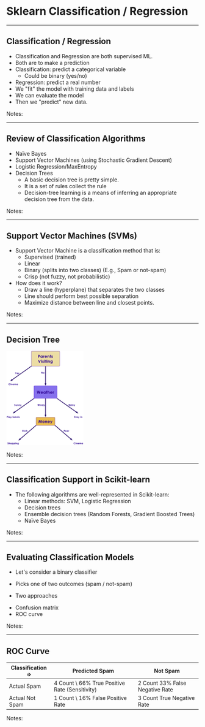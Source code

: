 # Sklearn Classification / Regression
---

## Classification / Regression
  * Classification and Regression are both supervised ML.
  * Both are to make a prediction
  * Classification: predict a categorical variable 
    - Could be binary (yes/no)
  * Regression: predict a real number
  * We "fit" the model with training data and labels
  * We can evaluate the model
  * Then we "predict" new data.



Notes:

---

## Review of Classification Algorithms
  * Naïve Bayes
  * Support Vector Machines (using Stochastic Gradient Descent)
  * Logistic Regression/MaxEntropy
  * Decision Trees
    - A basic decision tree is pretty simple. 
    - It is a set of rules collect the rule
    - Decision-tree learning is a means of inferring an appropriate decision tree from the data.



Notes:

---

## Support Vector Machines (SVMs)
  * Support Vector Machine is a classification method that is:
    - Supervised (trained)
    - Linear
    - Binary (splits into two classes)  (E.g., Spam or not-spam)
    - Crisp (not fuzzy, not probabilistic)
  * How does it work?
    - Draw a line (hyperplane) that separates the two classes
    - Line should perform best possible separation
    - Maximize distance between line and closest points.



Notes:

---

## Decision Tree

<img src="../../assets/images/data-analysis-python/decision-tree.png" alt="data.png" style="width:40%;"/><!-- {"left" : 2.71, "top" : 1.89, "height" : 5.86, "width" : 4.83} -->


Notes:

---

## Classification Support in Scikit-learn
  * The following algorithms are well-represented in Scikit-learn:
    - Linear methods: SVM, Logistic Regression
    - Decision trees
    - Ensemble decision trees (Random Forests, Gradient Boosted Trees)
    - Naïve Bayes


Notes:

---

## Evaluating Classification Models
  * Let's consider a binary classifier
   - Picks one of two outcomes  (spam / not-spam)
  * Two approaches
   - Confusion matrix
   - ROC curve


Notes:

---

## ROC Curve

| Classification => | Predicted Spam                                     | Not Spam                            |
|-------------------|----------------------------------------------------|-------------------------------------|
| Actual Spam       | 4 Count  \\ 66%  True Positive  Rate (Sensitivity) | 2 Count  33%  False Negative  Rate  |
| Actual Not Spam   | 1 Count  \\ 16%  False Positive  Rate              | 3 Count    True Negative Rate       |

<!-- {"left" : 0.25, "top" : 1.65, "height" : 1.88, "width" : 9.75, "columnwidth" : [3.25, 3.25, 3.25]} -->


Notes:

